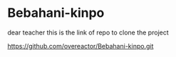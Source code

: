 # Bebahani-kinpo
dear teacher this is the link of repo to clone the project

https://github.com/overeactor/Bebahani-kinpo.git